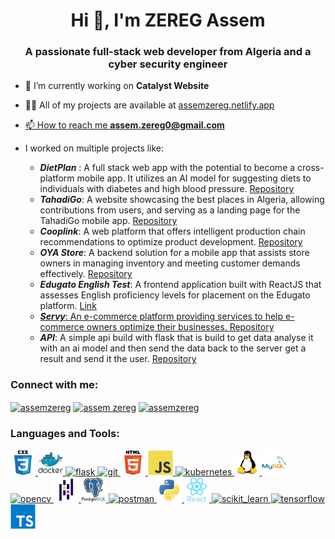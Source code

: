 <h1 align="center">Hi 👋, I'm ZEREG Assem</h1>
<h3 align="center">A passionate full-stack web developer from Algeria and a cyber security engineer</h3>

- 🔭 I’m currently working on **Catalyst Website**

- 👨‍💻 All of my projects are available at <a href="https://assemzereg.netlify.app" target="blank">assemzereg.netlify.app

- 📫 How to reach me **assem.zereg0@gmail.com**
- I worked on multiple projects like:
  + ***DietPlan*** : A full stack web app with the potential to become a cross-platform mobile app. It utilizes an AI model for suggesting diets to individuals with diabetes and high blood pressure. [Repository](https://github.com/assemzereg/dietplan)
  + ***TahadiGo***: A website showcasing the best places in Algeria, allowing contributions from users, and serving as a landing page for the TahadiGo mobile app. [Repository](https://github.com/assemzereg/tahadisite)
  + ***Cooplink***: A web platform that offers intelligent production chain recommendations to optimize product development. [Repository](https://github.com/assemzereg/cooplink-mc)
  + ***OYA Store***: A backend solution for a mobile app that assists store owners in managing inventory and meeting customer demands effectively. [Repository](https://github.com/assemzereg/storeBackend)
  + ***Edugato English Test***: A frontend application built with ReactJS that assesses English proficiency levels for placement on the Edugato platform. <a href="https://test.edugato.net" target="blank">Link
  + ***Servy***: An e-commerce platform providing services to help e-commerce owners optimize their businesses. [Repository](https://github.com/assemzereg/Servy)
  + ***API***: A simple api build with flask that is build to get data analyse it with an ai model and then send the data back to the server get a result and send it the user. [Repository](https://github.com/assemzereg/flaskapi)


<h3 align="left">Connect with me:</h3>
<p align="left">
<a href="https://twitter.com/assemzereg" target="blank"><img align="center" src="https://raw.githubusercontent.com/rahuldkjain/github-profile-readme-generator/master/src/images/icons/Social/twitter.svg" alt="assemzereg" height="30" width="40" /></a>
<a href="https://www.facebook.com/assem.kakashi" target="blank"><img align="center" src="https://raw.githubusercontent.com/rahuldkjain/github-profile-readme-generator/master/src/images/icons/Social/facebook.svg" alt="assem zereg" height="30" width="40" /></a>
<a href="https://www.instagram.com/assemzereg" target="blank"><img align="center" src="https://raw.githubusercontent.com/rahuldkjain/github-profile-readme-generator/master/src/images/icons/Social/instagram.svg" alt="assemzereg" height="30" width="40" /></a>
</p>

<h3 align="left">Languages and Tools:</h3>
<p align="left"> <a href="https://www.w3schools.com/css/" target="_blank" rel="noreferrer"> <img src="https://raw.githubusercontent.com/devicons/devicon/master/icons/css3/css3-original-wordmark.svg" alt="css3" width="40" height="40"/> </a> <a href="https://www.docker.com/" target="_blank" rel="noreferrer"> <img src="https://raw.githubusercontent.com/devicons/devicon/master/icons/docker/docker-original-wordmark.svg" alt="docker" width="40" height="40"/> </a> <a href="https://flask.palletsprojects.com/" target="_blank" rel="noreferrer"> <img src="https://www.vectorlogo.zone/logos/pocoo_flask/pocoo_flask-icon.svg" alt="flask" width="40" height="40"/> </a> <a href="https://git-scm.com/" target="_blank" rel="noreferrer"> <img src="https://www.vectorlogo.zone/logos/git-scm/git-scm-icon.svg" alt="git" width="40" height="40"/> </a> <a href="https://www.w3.org/html/" target="_blank" rel="noreferrer"> <img src="https://raw.githubusercontent.com/devicons/devicon/master/icons/html5/html5-original-wordmark.svg" alt="html5" width="40" height="40"/> </a> <a href="https://developer.mozilla.org/en-US/docs/Web/JavaScript" target="_blank" rel="noreferrer"> <img src="https://raw.githubusercontent.com/devicons/devicon/master/icons/javascript/javascript-original.svg" alt="javascript" width="40" height="40"/> </a> <a href="https://kubernetes.io" target="_blank" rel="noreferrer"> <img src="https://www.vectorlogo.zone/logos/kubernetes/kubernetes-icon.svg" alt="kubernetes" width="40" height="40"/> </a> <a href="https://www.linux.org/" target="_blank" rel="noreferrer"> <img src="https://raw.githubusercontent.com/devicons/devicon/master/icons/linux/linux-original.svg" alt="linux" width="40" height="40"/> </a> <a href="https://www.mysql.com/" target="_blank" rel="noreferrer"> <img src="https://raw.githubusercontent.com/devicons/devicon/master/icons/mysql/mysql-original-wordmark.svg" alt="mysql" width="40" height="40"/> </a> <a href="https://opencv.org/" target="_blank" rel="noreferrer"> <img src="https://www.vectorlogo.zone/logos/opencv/opencv-icon.svg" alt="opencv" width="40" height="40"/> </a> <a href="https://pandas.pydata.org/" target="_blank" rel="noreferrer"> <img src="https://raw.githubusercontent.com/devicons/devicon/2ae2a900d2f041da66e950e4d48052658d850630/icons/pandas/pandas-original.svg" alt="pandas" width="40" height="40"/> </a> <a href="https://www.postgresql.org" target="_blank" rel="noreferrer"> <img src="https://raw.githubusercontent.com/devicons/devicon/master/icons/postgresql/postgresql-original-wordmark.svg" alt="postgresql" width="40" height="40"/> </a> <a href="https://postman.com" target="_blank" rel="noreferrer"> <img src="https://www.vectorlogo.zone/logos/getpostman/getpostman-icon.svg" alt="postman" width="40" height="40"/> </a> <a href="https://www.python.org" target="_blank" rel="noreferrer"> <img src="https://raw.githubusercontent.com/devicons/devicon/master/icons/python/python-original.svg" alt="python" width="40" height="40"/> </a> <a href="https://reactjs.org/" target="_blank" rel="noreferrer"> <img src="https://raw.githubusercontent.com/devicons/devicon/master/icons/react/react-original-wordmark.svg" alt="react" width="40" height="40"/> </a> <a href="https://scikit-learn.org/" target="_blank" rel="noreferrer"> <img src="https://upload.wikimedia.org/wikipedia/commons/0/05/Scikit_learn_logo_small.svg" alt="scikit_learn" width="40" height="40"/> </a> <a href="https://www.tensorflow.org" target="_blank" rel="noreferrer"> <img src="https://www.vectorlogo.zone/logos/tensorflow/tensorflow-icon.svg" alt="tensorflow" width="40" height="40"/> </a> <a href="https://www.typescriptlang.org/" target="_blank" rel="noreferrer"> <img src="https://raw.githubusercontent.com/devicons/devicon/master/icons/typescript/typescript-original.svg" alt="typescript" width="40" height="40"/> </a> </p>
